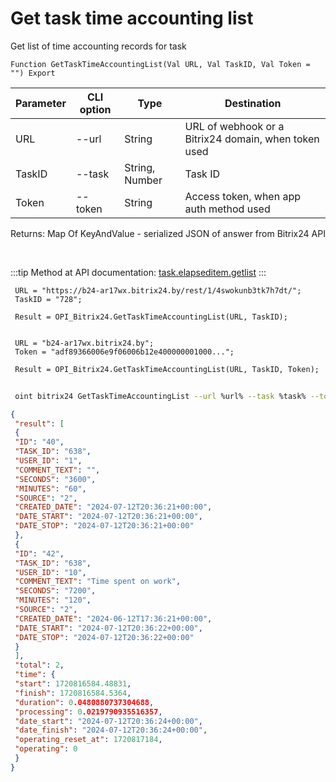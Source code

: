 ﻿---
sidebar_position: 3
---

# Get task time accounting list
 Get list of time accounting records for task



`Function GetTaskTimeAccountingList(Val URL, Val TaskID, Val Token = "") Export`

 | Parameter | CLI option | Type | Destination |
 |-|-|-|-|
 | URL | --url | String | URL of webhook or a Bitrix24 domain, when token used |
 | TaskID | --task | String, Number | Task ID |
 | Token | --token | String | Access token, when app auth method used |

 
 Returns: Map Of KeyAndValue - serialized JSON of answer from Bitrix24 API

<br/>

:::tip
Method at API documentation: [task.elapseditem.getlist](https://dev.1c-bitrix.ru/rest_help/tasks/task/elapseditem/getlist.php)
:::
<br/>


```bsl title="Code example"
 URL = "https://b24-ar17wx.bitrix24.by/rest/1/4swokunb3tk7h7dt/";
 TaskID = "728";
 
 Result = OPI_Bitrix24.GetTaskTimeAccountingList(URL, TaskID);
 
 
 URL = "b24-ar17wx.bitrix24.by";
 Token = "adf89366006e9f06006b12e400000001000...";
 
 Result = OPI_Bitrix24.GetTaskTimeAccountingList(URL, TaskID, Token);
```
	


```sh title="CLI command example"
 
 oint bitrix24 GetTaskTimeAccountingList --url %url% --task %task% --token %token%

```

```json title="Result"
{
 "result": [
 {
 "ID": "40",
 "TASK_ID": "638",
 "USER_ID": "1",
 "COMMENT_TEXT": "",
 "SECONDS": "3600",
 "MINUTES": "60",
 "SOURCE": "2",
 "CREATED_DATE": "2024-07-12T20:36:21+00:00",
 "DATE_START": "2024-07-12T20:36:21+00:00",
 "DATE_STOP": "2024-07-12T20:36:21+00:00"
 },
 {
 "ID": "42",
 "TASK_ID": "638",
 "USER_ID": "10",
 "COMMENT_TEXT": "Time spent on work",
 "SECONDS": "7200",
 "MINUTES": "120",
 "SOURCE": "2",
 "CREATED_DATE": "2024-06-12T17:36:21+00:00",
 "DATE_START": "2024-07-12T20:36:22+00:00",
 "DATE_STOP": "2024-07-12T20:36:22+00:00"
 }
 ],
 "total": 2,
 "time": {
 "start": 1720816584.48831,
 "finish": 1720816584.5364,
 "duration": 0.0480880737304688,
 "processing": 0.0219790935516357,
 "date_start": "2024-07-12T20:36:24+00:00",
 "date_finish": "2024-07-12T20:36:24+00:00",
 "operating_reset_at": 1720817184,
 "operating": 0
 }
}
```
